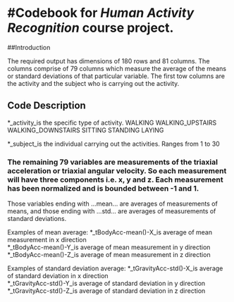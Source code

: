 #Codebook for *Human Activity Recognition* course project.
========================================================

##Introduction

The required output has dimensions of 180 rows and 81 columns.
The columns comprise of 79 columns which measure the average of the means or standard deviations of that particular variable.
The first tow columns are the activity and the subject who is carrying out the activity.

## Code Description

*_activity_is the specific type of activity.
        WALKING
        WALKING_UPSTAIRS
        WALKING_DOWNSTAIRS
        SITTING
        STANDING
        LAYING
        
*_subject_is the individual carrying out the activities.
        Ranges from 1 to 30
        
### The remaining 79 variables are measurements of the triaxial acceleration or triaxial angular velocity. So each measurement will have three components i.e. x, y and z. Each measurement has been normalized and is bounded between -1 and 1.

Those variables ending with ...mean... are averages of measurements of means, and those ending with ...std... are averages of measurements of standard deviations.

Examples of mean average:
*_tBodyAcc-mean()-X_is average of mean measurement in x direction                   
*_tBodyAcc-mean()-Y_is average of mean measurement in y direction                  
*_tBodyAcc-mean()-Z_is average of mean measurement in z direction 

Examples of standard deviation average:
*_tGravityAcc-std()-X_is average of standard deviation in x direction                 
*_tGravityAcc-std()-Y_is average of standard deviation in y direction                
*_tGravityAcc-std()-Z_is average of standard deviation in z direction 



